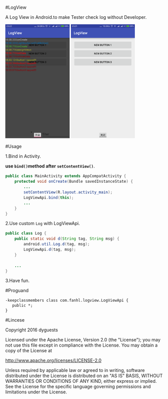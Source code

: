 #LogView

A Log View in Android.to make Tester check log without Developer.

<a href="./graphics/device-2016-05-01-232248.png"><img src="./graphics/device-2016-05-01-232248.png" width="40%"/></a>
<a href="./graphics/device-2016-05-01-232215.png"><img src="./graphics/device-2016-05-01-232215.png" width="40%"/></a>

#Usage

1.Bind in Activity.

**use `bind()`method after `setContentView()`**.

```java
public class MainActivity extends AppCompatActivity {
    protected void onCreate(Bundle savedInstanceState) {
        ...
        setContentView(R.layout.activity_main);
        LogViewApi.bind(this);
        ...
    }
}
```

2.Use custom `Log` with LogViewApi.

```java
public class Log {
    public static void d(String tag, String msg) {
        android.util.Log.d(tag, msg);
        LogViewApi.d(tag, msg);
    }

    ...
}
```

3.Have fun.

#Proguand

```proguard
-keepclassmembers class com.fanhl.logview.LogViewApi {
   public *;
}
```

#Lincese

Copyright 2016 dyguests

Licensed under the Apache License, Version 2.0 (the "License");
you may not use this file except in compliance with the License.
You may obtain a copy of the License at

   http://www.apache.org/licenses/LICENSE-2.0

Unless required by applicable law or agreed to in writing, software
distributed under the License is distributed on an "AS IS" BASIS,
WITHOUT WARRANTIES OR CONDITIONS OF ANY KIND, either express or implied.
See the License for the specific language governing permissions and
limitations under the License.